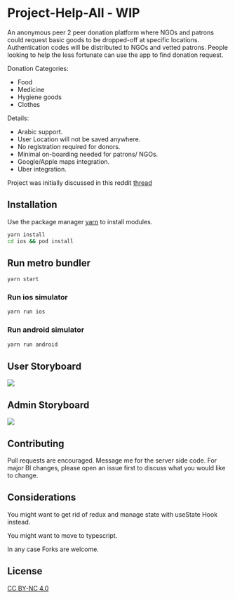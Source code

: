 # Project-Help-All  - WIP

An anonymous peer 2 peer donation platform where NGOs and patrons could request basic goods to be dropped-off at specific locations.
Authentication codes will be distributed to NGOs and vetted patrons.
People looking to help the less fortunate can use the app to find donation request.


Donation Categories:
- Food
- Medicine
- Hygiene goods
- Clothes

Details:
- Arabic support.
- User Location will not be saved anywhere.
- No registration required for donors.
- Minimal on-boarding needed for patrons/ NGOs.
- Google/Apple maps integration.
- Uber integration.


Project was initially discussed in this reddit [thread](https://www.reddit.com/r/lebanon/comments/dtdyuc/a_0_profit_application_to_help_the_less_fortunate/)

## Installation

Use the package manager [yarn](https://yarnpkg.com/lang/en/) to install modules.


```bash
yarn install
cd ios && pod install
```

## Run metro bundler

```bash
yarn start

```
### Run ios simulator

```bash
yarn run ios
```
### Run android simulator

```bash
yarn run android
```

## User Storyboard

![](user.gif)

## Admin Storyboard

![](admin.gif)

## Contributing
Pull requests are encouraged.
Message me for the server side code.
For major BI changes, please open an issue first to discuss what you would like to change.

## Considerations

You might want to get rid of redux and manage state with useState Hook instead.

You might want to move to typescript.

In any case Forks are welcome.



## License
[CC BY-NC 4.0](https://creativecommons.org/licenses/by-nc/4.0/legalcode)
